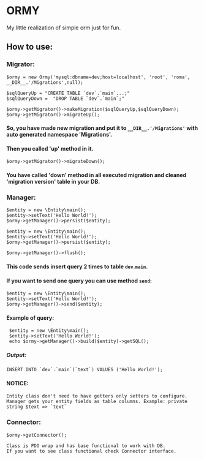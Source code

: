 # ORMY
   My little realization of simple orm just for fun.

## How to use:

### Migrator:
    $ormy = new Ormy('mysql:dbname=dev;host=localhost', 'root', 'roma', __DIR__.'/Migrations',null);
    
    $sqlQueryUp = "CREATE TABLE `dev`.`main`...;"
    $sqlQueryDown =  "DROP TABLE `dev`.`main`;"   
    
    $ormy->getMigrator()->makeMigration($sqlQueryUp,$sqlQueryDown);
    $ormy->getMigrator()->migrateUp();   
#### So, you have made new migration and put it to `__DIR__.'/Migrations'` with auto generated namespace 'Migrations'.
#### Then you called 'up' method in it.
    $ormy->getMigrator()->migrateDown();
#### You have called 'down' method in all executed migration and cleaned 'migration version' table in your DB.
### Manager:  
    $entity = new \Entity\main();
    $entity->setText('Hello World!');
    $ormy->getManager()->persist($entity);
    
    $entity = new \Entity\main();
    $entity->setText('Hello World!');
    $ormy->getManager()->persist($entity);
    
    $ormy->getManager()->flush();
#### This code sends insert query 2 times to table `dev`.`main`.
#### If you want to send one query you can use method `send`:
    $entity = new \Entity\main();
    $entity->setText('Hello World!');
    $ormy->getManager()->send($entity);
#### Example of query:    
     $entity = new \Entity\main();
     $entity->setText('Hello World!');
     echo $ormy->getManager()->build($entity)->getSQL();
##### Output:
    INSERT INTO `dev`.`main`(`text`) VALUES ('Hello World!');
#### NOTICE:
    Entity class don't need to have getters only setters to configure. 
    Manager gets your entity fields as table columns. Example: private string $text => `text`
### Connector:
    $ormy->getConnector();
    
    Class is PDO wrap and has base functional to work with DB.
    If you want to see class functional check Connector interface.
